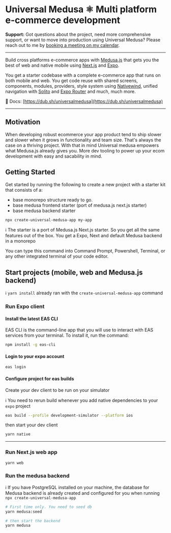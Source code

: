 # Universal Medusa ⚛️ Multi platform e-commerce development

**Support:** Got questions about the project, need more comprehensive support, or want to move into production using Universal Medusa? Please reach out to me by [booking a meeting on my calendar](https://cal.com/rodrigo-figueroa-vmbwee/30min).

--- 

Build cross platforms e-commerce apps with [Medusa.js](http://medusajs.com) that gets you the best of web and native mobile using [Next.js](http://nextjs.org) and [Expo](https://expo.dev).

You get a starter codebase with a complete e-commerce app that runs on both mobile and web. You get code reuse with shared screens, components, modules, providers, style system using [Nativewind](https://nativewind.dev), unified navigation with [Solito](https://solito.dev) and [Expo Router](https://expo.github.io/router/docs/) and much, much more.

📄 Docs: [https://dub.sh/universalmedusa](https://dub.sh/universalmedusa)

---

## Motivation
When developing robust ecommerce your app product tend to ship slower and slower when it grows in functionality and team size. That's always the case on a thriving project. With that in mind Universal medusa empowers what Medusa.js already gives you. More dev tooling to power up your ecom development with easy and sacability in mind.

## Getting Started
Get started by running the following to create a new project with a starter kit that consists of a:
- base monorepo structure ready to go.
- base medusa frontend starter (port of medusa.js next.js starter)
- base medusa backend starter

```bash
npx create-universal-medusa-app my-app
```

ℹ️ The starter is a port of Medusa.js Next.js starter. So you get all the same features out of the box.
You get a Expo, Next and default Medusa backend in a monorepo

You can type this command into Command Prompt, Powershell, Terminal, or any other integrated terminal of your code editor.

## Start projects (mobile, web and Medusa.js backend)

ℹ️ `yarn install` already ran with the `create-universal-medusa-app` command

### Run Expo client

#### Install the latest EAS CLI
EAS CLI is the command-line app that you will use to interact with EAS services from your terminal. To install it, run the command:

```bash
npm install -g eas-cli
```

#### Login to your expo account
```bash
eas login
```

#### Configure project for eas builds
Create your dev client to be run on your simulator

ℹ️ You need to rerun build whenever you add native dependencies to your `expo` project

```bash
eas build --profile development-simulator --platform ios
```

then start your dev client
```bash
yarn native
```

-----

### Run Next.js web app

```bash
yarn web
```

### Run the medusa backend


ℹ️ If you have PostgreSQL installed on your machine, the database for Medusa backend is already created and configured for you when running `npx create-universal-medusa-app` 

```bash
# First time only. You need to seed db
yarn medusa:seed

# then start the backend
yarn medusa
```



